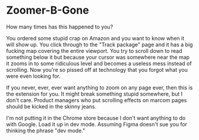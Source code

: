 # Zoomer-B-Gone

How many times has this happened to you?

You ordered some stupid crap on Amazon and you want to know when it will show up. You click through to the "Track package" page and it has a big fucking map covering the entire viewport. You try to scroll down to read something below it but because your cursor was somewhere near the map it zooms in to some ridiculous level and becomes a useless mess instead of scrolling. Now you're so pissed off at technology that you forgot what you were even looking for.

If you never, ever, ever want anything to zoom on any page ever, then this is the extension for you. It might break something stupid somewhere, but I don't care. Product managers who put scrolling effects on marcom pages should be kicked in the skinny jeans.

I'm not putting it in the Chrome store because I don't want anything to do with Google. Load it up in dev mode. Assuming Figma doesn't sue you for thinking the phrase "dev mode."
